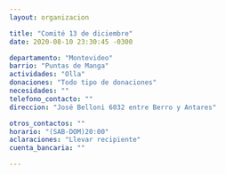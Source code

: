 ```yaml
---
layout: organizacion

title: "Comité 13 de diciembre"
date: 2020-08-10 23:30:45 -0300

departamento: "Montevideo"
barrio: "Puntas de Manga"
actividades: "Olla"
donaciones: "Todo tipo de donaciones"
necesidades: ""
telefono_contacto: ""
direccion: "José Belloni 6032 entre Berro y Antares"

otros_contactos: ""
horario: "(SAB-DOM)20:00"
aclaraciones: "Llevar recipiente"
cuenta_bancaria: ""

---
```

